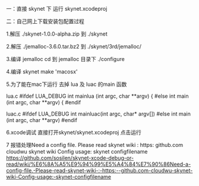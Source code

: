 一：直接 skynet 下 运行 skynet.xcodeproj


二：自己网上下载安装包配置过程

1.解压 ./skynet-1.0.0-alpha.zip 到 ./skynet

2.解压 ./jemalloc-3.6.0.tar.bz2 到 ./skynet/3rd/jemalloc/

3.编译 jemalloc
   cd 到 jemalloc 目录下
   ./configure 

4.编译 skynet
make 'macosx'

5.为了能在mac下运行
去掉 lua 及 luac 的main 函数

lua.c
#ifdef LUA_DEBUG
int mainlua (int argc, char **argv) {
#else
int main (int argc, char **argv) {
#endif

luac.c
#ifdef LUA_DEBUG
int mainluac(int argc, char* argv[])
#else
int main (int argc, char **argv)
#endif

6.xcode调试
直接打开skynet/skynet.xcodeproj 点击运行


7
报错处理Need a config file. Please read skynet wiki : https: github.com cloudwu skynet wiki Config usage: skynet configfilename
https://github.com/sosilen/skynet-xcode-debug-or-read/wiki/%E6%8A%A5%E9%94%99%E5%A4%84%E7%90%86Need-a-config-file.-Please-read-skynet-wiki-:-https:--github.com-cloudwu-skynet-wiki-Config-usage:-skynet-configfilename
